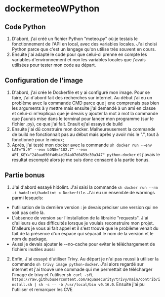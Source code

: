 # dockermeteoWPython

## Code Python
1. D'abord, j'ai créé un fichier Python "meteo.py" où je testais le fonctionnement de l'API en local, avec des variables locales. J'ai choisi Python parce que c'est un langage qu'on utilise très souvent en cours.
2. Ensuite j'ai adapté le code pour que celui-ci prenne en compte les variables d'environnement et non les variables locales que j'avais utilisées pour tester mon code au départ.

## Configuration de l'image
1. D'abord, j'ai crée le Dockerfile et y ai configuré mon image. Pour se faire, j'ai d'abord fait des recherches sur internet. Au début j'ai eu un problème avec la commande CMD parce que j ene comprenais pas bien les arguments à y mettre mais ensuite j'ai demandé à un ami en classe et celui-ci m'expliqua que je devais y ajouter la mot à mot la commande que j'aurais mise dans le terminal pour lancer mon programme (sur le fichier .py), ce que j'ai fait. Ensuit ej'ai essayé de build
2. Ensuite j'ai dû construire mon docker. Malheureusement la commande de build ne fonctionnait pas au début mais après y avoir mis le ".", tout à fonctionné pour le mieux;
3. Après, j'ai testé mon docker avec la commande ```sh docker run --env LAT="5.9" --env LONG="102.7" --env API_KEY="240aa650f4db4e154a07d0459c30a347" python-docker``` et j'avais le resultat escompté alors je me suis donc consacré à la partie bonus.

## Partie bonus
1. J'ai d'abord essayé hidolint. J'ai saisi la commande ```sh docker run --rm -i hadolint/hadolint < Dockerfile```. J'ai eu un ensemble de warnings parmi lesquels:
  * l'utilisation de la dernière version : je devais préciser une version qui ne soit pas celle là.
  * L'absence de version sur l'installation de la librairie "requests". J'ai d'ailleurs eu des difficultés lorsque je voulais reconstruire mon projet. D'alleurs je vous ai fait appel et il s'est trouvé que le problème venait du fait de la présence d'un espace qui séparait le nom de la version et le nom du package.
  *  Aussi je devais ajouter le --no-cache pour eviter le téléchargement de fichiers inutiles aussi
2. Enfin, J'ai essayé d'utiliser Trivy. Au départ je n'ai pas reussi à utiliser la commande ```sh trivy image python-docker```. J'ai alors regardé sur internet et j'ai trouvé une commade qui me permettait de télécharger l'image de trivy et l'utiliser.```sh curl -sfL https://raw.githubusercontent.com/aquasecurity/trivy/main/contrib/install.sh | sh -s -- -b /usr/local/bin v0.16.0```. Ensuite j'ai pu l'utiliser et remarquer les CVE
